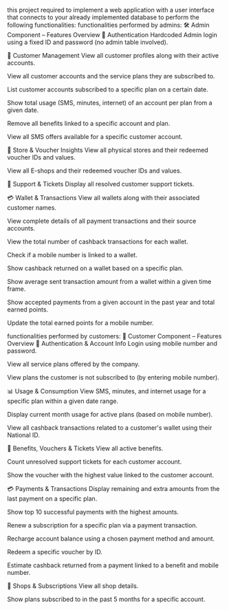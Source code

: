 this project required to implement a web application with a user interface that connects to your already implemented database to perform the following functionalities: functionalities performed by admins: 🛠️ Admin Component – Features Overview 🔐 Authentication Hardcoded Admin login using a fixed ID and password (no admin table involved).

👥 Customer Management View all customer profiles along with their active accounts.

View all customer accounts and the service plans they are subscribed to.

List customer accounts subscribed to a specific plan on a certain date.

Show total usage (SMS, minutes, internet) of an account per plan from a given date.

Remove all benefits linked to a specific account and plan.

View all SMS offers available for a specific customer account.

🏪 Store & Voucher Insights View all physical stores and their redeemed voucher IDs and values.

View all E-shops and their redeemed voucher IDs and values.

🎫 Support & Tickets Display all resolved customer support tickets.

💳 Wallet & Transactions View all wallets along with their associated customer names.

View complete details of all payment transactions and their source accounts.

View the total number of cashback transactions for each wallet.

Check if a mobile number is linked to a wallet.

Show cashback returned on a wallet based on a specific plan.

Show average sent transaction amount from a wallet within a given time frame.

Show accepted payments from a given account in the past year and total earned points.

Update the total earned points for a mobile number.

functionalities performed by customers: 👤 Customer Component – Features Overview 🔐 Authentication & Account Info Login using mobile number and password.

View all service plans offered by the company.

View plans the customer is not subscribed to (by entering mobile number).

📊 Usage & Consumption View SMS, minutes, and internet usage for a specific plan within a given date range.

Display current month usage for active plans (based on mobile number).

View all cashback transactions related to a customer's wallet using their National ID.

🎁 Benefits, Vouchers & Tickets View all active benefits.

Count unresolved support tickets for each customer account.

Show the voucher with the highest value linked to the customer account.

💳 Payments & Transactions Display remaining and extra amounts from the last payment on a specific plan.

Show top 10 successful payments with the highest amounts.

Renew a subscription for a specific plan via a payment transaction.

Recharge account balance using a chosen payment method and amount.

Redeem a specific voucher by ID.

Estimate cashback returned from a payment linked to a benefit and mobile number.

🏪 Shops & Subscriptions View all shop details.

Show plans subscribed to in the past 5 months for a specific account.
